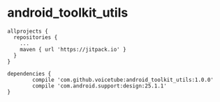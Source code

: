 # android_toolkit_utils

```
allprojects {
  repositories {
    ...
    maven { url 'https://jitpack.io' }
  }
}
```

```
dependencies {
        compile 'com.github.voicetube:android_toolkit_utils:1.0.0'
        compile 'com.android.support:design:25.1.1'
}
```
